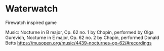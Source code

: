 # Waterwatch
Firewatch inspired game

Music: Nocturne in B major, Op. 62 no. 1 by Chopin, performed by Olga Gurevich, Nocturne in E major, Op. 62 no. 2 by Chopin, performed Donald Betts
https://musopen.org/music/4439-nocturnes-op-62/#recordings